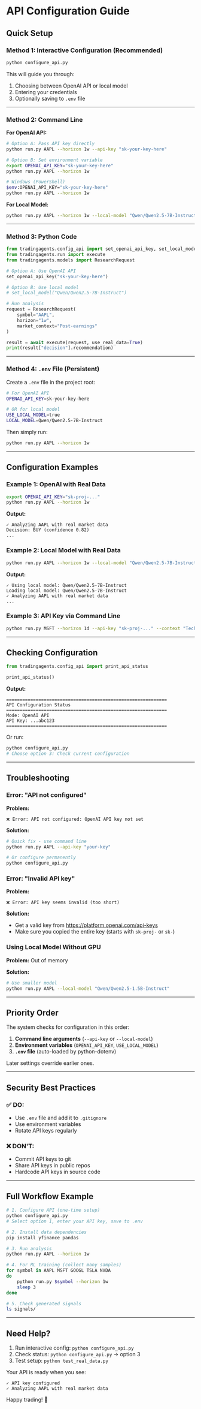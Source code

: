 # API Configuration Guide

## Quick Setup

### Method 1: Interactive Configuration (Recommended)

```bash
python configure_api.py
```

This will guide you through:
1. Choosing between OpenAI API or local model
2. Entering your credentials
3. Optionally saving to `.env` file

---

### Method 2: Command Line

**For OpenAI API:**
```bash
# Option A: Pass API key directly
python run.py AAPL --horizon 1w --api-key "sk-your-key-here"

# Option B: Set environment variable
export OPENAI_API_KEY="sk-your-key-here"
python run.py AAPL --horizon 1w

# Windows (PowerShell)
$env:OPENAI_API_KEY="sk-your-key-here"
python run.py AAPL --horizon 1w
```

**For Local Model:**
```bash
python run.py AAPL --horizon 1w --local-model "Qwen/Qwen2.5-7B-Instruct"
```

---

### Method 3: Python Code

```python
from tradingagents.config_api import set_openai_api_key, set_local_model
from tradingagents.run import execute
from tradingagents.models import ResearchRequest

# Option A: Use OpenAI API
set_openai_api_key("sk-your-key-here")

# Option B: Use local model
# set_local_model("Qwen/Qwen2.5-7B-Instruct")

# Run analysis
request = ResearchRequest(
    symbol="AAPL",
    horizon="1w",
    market_context="Post-earnings"
)

result = await execute(request, use_real_data=True)
print(result["decision"].recommendation)
```

---

### Method 4: `.env` File (Persistent)

Create a `.env` file in the project root:

```bash
# For OpenAI API
OPENAI_API_KEY=sk-your-key-here

# OR for local model
USE_LOCAL_MODEL=true
LOCAL_MODEL=Qwen/Qwen2.5-7B-Instruct
```

Then simply run:
```bash
python run.py AAPL --horizon 1w
```

---

## Configuration Examples

### Example 1: OpenAI with Real Data
```bash
export OPENAI_API_KEY="sk-proj-..."
python run.py AAPL --horizon 1w
```

**Output:**
```
✓ Analyzing AAPL with real market data
Decision: BUY (confidence 0.82)
...
```

### Example 2: Local Model with Real Data
```bash
python run.py AAPL --horizon 1w --local-model "Qwen/Qwen2.5-7B-Instruct"
```

**Output:**
```
✓ Using local model: Qwen/Qwen2.5-7B-Instruct
Loading local model: Qwen/Qwen2.5-7B-Instruct
✓ Analyzing AAPL with real market data
...
```

### Example 3: API Key via Command Line
```bash
python run.py MSFT --horizon 1d --api-key "sk-proj-..." --context "Tech sector rotation"
```

---

## Checking Configuration

```python
from tradingagents.config_api import print_api_status

print_api_status()
```

**Output:**
```
============================================================
API Configuration Status
============================================================
Mode: OpenAI API
API Key: ...abc123
============================================================
```

Or run:
```bash
python configure_api.py
# Choose option 3: Check current configuration
```

---

## Troubleshooting

### Error: "API not configured"

**Problem:**
```
❌ Error: API not configured: OpenAI API key not set
```

**Solution:**
```bash
# Quick fix - use command line
python run.py AAPL --api-key "your-key"

# Or configure permanently
python configure_api.py
```

### Error: "Invalid API key"

**Problem:**
```
❌ Error: API key seems invalid (too short)
```

**Solution:**
- Get a valid key from https://platform.openai.com/api-keys
- Make sure you copied the entire key (starts with `sk-proj-` or `sk-`)

### Using Local Model Without GPU

**Problem:** Out of memory

**Solution:**
```bash
# Use smaller model
python run.py AAPL --local-model "Qwen/Qwen2.5-1.5B-Instruct"
```

---

## Priority Order

The system checks for configuration in this order:

1. **Command line arguments** (`--api-key` or `--local-model`)
2. **Environment variables** (`OPENAI_API_KEY`, `USE_LOCAL_MODEL`)
3. **`.env` file** (auto-loaded by python-dotenv)

Later settings override earlier ones.

---

## Security Best Practices

### ✅ DO:
- Use `.env` file and add it to `.gitignore`
- Use environment variables
- Rotate API keys regularly

### ❌ DON'T:
- Commit API keys to git
- Share API keys in public repos
- Hardcode API keys in source code

---

## Full Workflow Example

```bash
# 1. Configure API (one-time setup)
python configure_api.py
# Select option 1, enter your API key, save to .env

# 2. Install data dependencies
pip install yfinance pandas

# 3. Run analysis
python run.py AAPL --horizon 1w

# 4. For RL training (collect many samples)
for symbol in AAPL MSFT GOOGL TSLA NVDA
do
    python run.py $symbol --horizon 1w
    sleep 3
done

# 5. Check generated signals
ls signals/
```

---

## Need Help?

1. Run interactive config: `python configure_api.py`
2. Check status: `python configure_api.py` → option 3
3. Test setup: `python test_real_data.py`

Your API is ready when you see:
```
✓ API key configured
✓ Analyzing AAPL with real market data
```

Happy trading! 🚀


